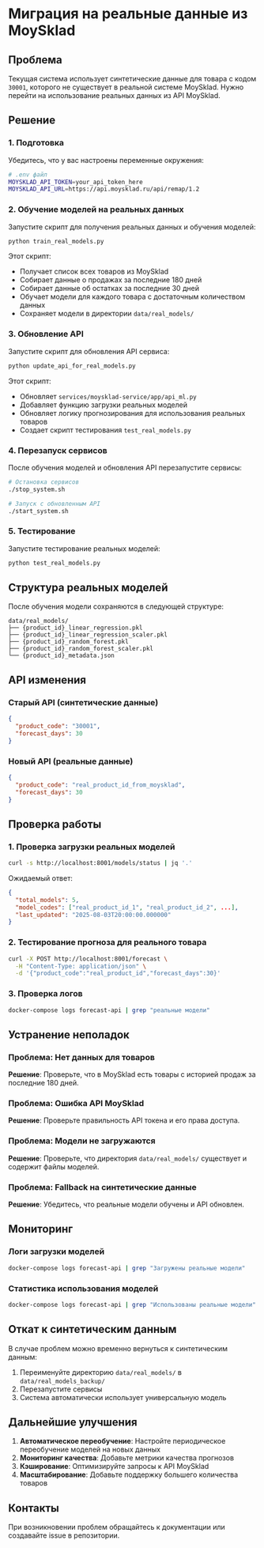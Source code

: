 # Миграция на реальные данные из MoySklad

## Проблема

Текущая система использует синтетические данные для товара с кодом `30001`, которого не существует в реальной системе MoySklad. Нужно перейти на использование реальных данных из API MoySklad.

## Решение

### 1. Подготовка

Убедитесь, что у вас настроены переменные окружения:

```bash
# .env файл
MOYSKLAD_API_TOKEN=your_api_token_here
MOYSKLAD_API_URL=https://api.moysklad.ru/api/remap/1.2
```

### 2. Обучение моделей на реальных данных

Запустите скрипт для получения реальных данных и обучения моделей:

```bash
python train_real_models.py
```

Этот скрипт:
- Получает список всех товаров из MoySklad
- Собирает данные о продажах за последние 180 дней
- Собирает данные об остатках за последние 30 дней
- Обучает модели для каждого товара с достаточным количеством данных
- Сохраняет модели в директории `data/real_models/`

### 3. Обновление API

Запустите скрипт для обновления API сервиса:

```bash
python update_api_for_real_models.py
```

Этот скрипт:
- Обновляет `services/moysklad-service/app/api_ml.py`
- Добавляет функцию загрузки реальных моделей
- Обновляет логику прогнозирования для использования реальных товаров
- Создает скрипт тестирования `test_real_models.py`

### 4. Перезапуск сервисов

После обучения моделей и обновления API перезапустите сервисы:

```bash
# Остановка сервисов
./stop_system.sh

# Запуск с обновленным API
./start_system.sh
```

### 5. Тестирование

Запустите тестирование реальных моделей:

```bash
python test_real_models.py
```

## Структура реальных моделей

После обучения модели сохраняются в следующей структуре:

```
data/real_models/
├── {product_id}_linear_regression.pkl
├── {product_id}_linear_regression_scaler.pkl
├── {product_id}_random_forest.pkl
├── {product_id}_random_forest_scaler.pkl
└── {product_id}_metadata.json
```

## API изменения

### Старый API (синтетические данные)
```json
{
  "product_code": "30001",
  "forecast_days": 30
}
```

### Новый API (реальные данные)
```json
{
  "product_code": "real_product_id_from_moysklad",
  "forecast_days": 30
}
```

## Проверка работы

### 1. Проверка загрузки реальных моделей

```bash
curl -s http://localhost:8001/models/status | jq '.'
```

Ожидаемый ответ:
```json
{
  "total_models": 5,
  "model_codes": ["real_product_id_1", "real_product_id_2", ...],
  "last_updated": "2025-08-03T20:00:00.000000"
}
```

### 2. Тестирование прогноза для реального товара

```bash
curl -X POST http://localhost:8001/forecast \
  -H "Content-Type: application/json" \
  -d '{"product_code":"real_product_id","forecast_days":30}'
```

### 3. Проверка логов

```bash
docker-compose logs forecast-api | grep "реальные модели"
```

## Устранение неполадок

### Проблема: Нет данных для товаров
**Решение**: Проверьте, что в MoySklad есть товары с историей продаж за последние 180 дней.

### Проблема: Ошибка API MoySklad
**Решение**: Проверьте правильность API токена и его права доступа.

### Проблема: Модели не загружаются
**Решение**: Проверьте, что директория `data/real_models/` существует и содержит файлы моделей.

### Проблема: Fallback на синтетические данные
**Решение**: Убедитесь, что реальные модели обучены и API обновлен.

## Мониторинг

### Логи загрузки моделей
```bash
docker-compose logs forecast-api | grep "Загружены реальные модели"
```

### Статистика использования моделей
```bash
docker-compose logs forecast-api | grep "Использованы реальные модели"
```

## Откат к синтетическим данным

В случае проблем можно временно вернуться к синтетическим данным:

1. Переименуйте директорию `data/real_models/` в `data/real_models_backup/`
2. Перезапустите сервисы
3. Система автоматически использует универсальную модель

## Дальнейшие улучшения

1. **Автоматическое переобучение**: Настройте периодическое переобучение моделей на новых данных
2. **Мониторинг качества**: Добавьте метрики качества прогнозов
3. **Кэширование**: Оптимизируйте запросы к API MoySklad
4. **Масштабирование**: Добавьте поддержку большего количества товаров

## Контакты

При возникновении проблем обращайтесь к документации или создавайте issue в репозитории. 